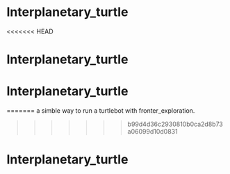 # Interplanetary_turtle
<<<<<<< HEAD
# Interplanetary_turtle
# Interplanetary_turtle
=======
a simble way to run a turtlebot with fronter_exploration.
>>>>>>> b99d4d36c2930810b0ca2d8b73a06099d10d0831
# Interplanetary_turtle
